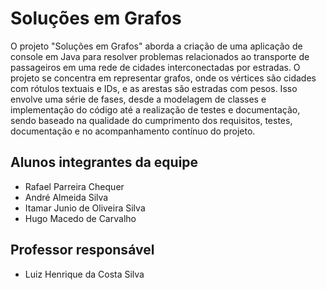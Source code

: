 # Soluções em Grafos
O projeto "Soluções em Grafos" aborda a criação de uma aplicação de console em Java para resolver problemas relacionados ao transporte de passageiros em uma rede de cidades interconectadas por estradas. O projeto se concentra em representar grafos, onde os vértices são cidades com rótulos textuais e IDs, e as arestas são estradas com pesos. Isso envolve uma série de fases, desde a modelagem de classes e implementação do código até a realização de testes e documentação, sendo baseado na qualidade do cumprimento dos requisitos, testes, documentação e no acompanhamento contínuo do projeto.

## Alunos integrantes da equipe

* Rafael Parreira Chequer
* André Almeida Silva
* Itamar Junio de Oliveira Silva
* Hugo Macedo de Carvalho

## Professor responsável 

* Luiz Henrique da Costa Silva
